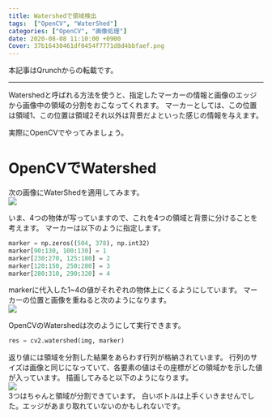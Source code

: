 ```yaml
---
title: Watershedで領域検出
tags:  ["OpenCV", "WaterShed"]
categories: ["OpenCV", "画像処理"]
date: 2020-08-08 11:10:00 +0900
Cover: 37b16430461df0454f7771d8d4bbfaef.png
---
```

本記事はQrunchからの転載です。
___
Watershedと呼ばれる方法を使うと、指定したマーカーの情報と画像のエッジから画像中の領域の分割をおこなってくれます。
マーカーとしては、この位置は領域1、この位置は領域2それ以外は背景だよといった感じの情報を与えます。

実際にOpenCVでやってみましょう。

# OpenCVでWatershed
次の画像にWaterShedを適用してみます。  
![](cdf9a74e4a1e0477d2066efbf86e93cb.png)  

いま、4つの物体が写っていますので、これを4つの領域と背景に分けることを考えます。
マーカーは以下のように指定します。

``` Python
marker = np.zeros((504, 378), np.int32)
marker[90:130, 100:130] = 1
marker[230:270, 125:180] = 2
marker[120:150, 250:280] = 3
marker[280:310, 290:320] = 4
```
markerに代入した1~4の値がそれぞれの物体上にくるようにしています。
マーカーの位置と画像を重ねると次のようになります。  
![](6fcd43a57464d0169077f97f8b0f6ec5.png)

OpenCVのWatershedは次のようにして実行できます。

```Python
res = cv2.watershed(img, marker)
```
返り値には領域を分割した結果をあらわす行列が格納されています。
行列のサイズは画像と同じになっていて、各要素の値はその座標がどの領域かを示した値が入っています。
描画してみると以下のようになります。  
![](37b16430461df0454f7771d8d4bbfaef.png)  
3つはちゃんと領域が分割できています。
白いボトルは上手くいきませんでした。エッジがあまり取れていないのかもしれないです。
